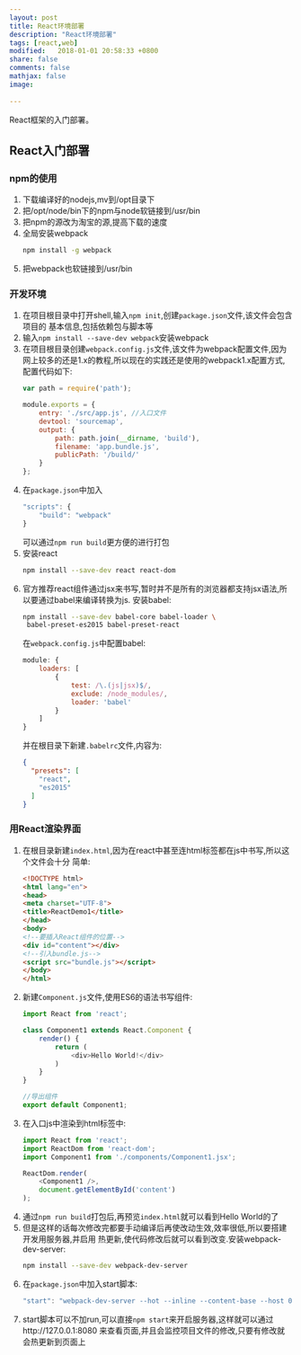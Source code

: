 ```yaml
---
layout: post
title: React环境部署
description: "React环境部署"
tags: [react,web]
modified:   2018-01-01 20:58:33 +0800
share: false
comments: false
mathjax: false
image:
  
---
```



React框架的入门部署。

<!--more-->

##  React入门部署

### npm的使用

1. 下载编译好的nodejs,mv到/opt目录下
2. 把/opt/node/bin下的npm与node软链接到/usr/bin
3. 把npm的源改为淘宝的源,提高下载的速度
4. 全局安装webpack
    ``` bash
    npm install -g webpack
    ```
5. 把webpack也软链接到/usr/bin

### 开发环境

1. 在项目根目录中打开shell,输入`npm init`,创建`package.json`文件,该文件会包含项目的
基本信息,包括依赖包与脚本等
2. 输入`npm install --save-dev webpack`安装webpack
3. 在项目根目录创建`webpack.config.js`文件,该文件为webpack配置文件,因为网上较多的还是1.x的教程,所以现在的实践还是使用的webpack1.x配置方式,配置代码如下:
    ``` js
    var path = require('path');

    module.exports = {
        entry: './src/app.js', //入口文件
        devtool: 'sourcemap',
        output: {
            path: path.join(__dirname, 'build'),
            filename: 'app.bundle.js',
            publicPath: '/build/'
        }
    };
    ```
4. 在`package.json`中加入
    ``` js
    "scripts": {
        "build": "webpack"
    }
    ```
    可以通过`npm run build`更方便的进行打包
5. 安装react
    ``` bash
    npm install --save-dev react react-dom
    ```
6. 官方推荐react组件通过jsx来书写,暂时并不是所有的浏览器都支持jsx语法,所以要通过babel来编译转换为js.
    安装babel:
    ``` bash
    npm install --save-dev babel-core babel-loader \
     babel-preset-es2015 babel-preset-react
    ```
    在`webpack.config.js`中配置babel:
    ``` js
    module: {
        loaders: [
            {
                test: /\.(js|jsx)$/,
                exclude: /node_modules/,
                loader: 'babel'
            }
        ]
    }
    ```
    并在根目录下新建`.babelrc`文件,内容为:
    ``` json
    {
      "presets": [
        "react",
        "es2015"
      ]
    }
    ```
### 用React渲染界面
1. 在根目录新建`index.html`,因为在react中甚至连html标签都在js中书写,所以这个文件会十分
简单:
    ``` html
    <!DOCTYPE html>
    <html lang="en">
    <head>
    <meta charset="UTF-8">
    <title>ReactDemo1</title>
    </head>
    <body>
    <!--要插入React组件的位置-->
    <div id="content"></div>
    <!--引入bundle.js-->
    <script src="bundle.js"></script>
    </body>
    </html>
    ```
2. 新建`Component.js`文件,使用ES6的语法书写组件:
    ``` js
    import React from 'react';

    class Component1 extends React.Component {
        render() {
            return (
                <div>Hello World!</div>
            )
        }
    }

    //导出组件
    export default Component1;
    ```
3. 在入口js中渲染到html标签中:
    ``` js
    import React from 'react';
    import ReactDom from 'react-dom';
    import Component1 from './components/Component1.jsx';

    ReactDom.render(
        <Component1 />,
        document.getElementById('content')
    );
    ```
4. 通过`npm run build`打包后,再预览`index.html`就可以看到Hello World的了
5. 但是这样的话每次修改完都要手动编译后再使改动生效,效率很低,所以要搭建开发用服务器,并启用
热更新,使代码修改后就可以看到改变.安装webpack-dev-server:
    ``` bash
    npm install --save-dev webpack-dev-server
    ```
6. 在`package.json`中加入start脚本:
    ``` js
    "start": "webpack-dev-server --hot --inline --content-base --host 0.0.0.0 --display-error-details ."
    ```
7. start脚本可以不加run,可以直接`npm start`来开启服务器,这样就可以通过http://127.0.0.1:8080
来查看页面,并且会监控项目文件的修改,只要有修改就会热更新到页面上

